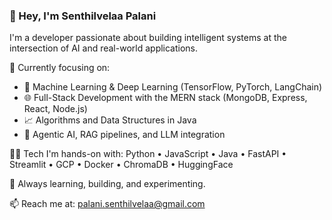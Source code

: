 ### 👋 Hey, I'm Senthilvelaa Palani

I'm a developer passionate about building intelligent systems at the intersection of AI and real-world applications.

🔧 Currently focusing on:
- 🤖 Machine Learning & Deep Learning (TensorFlow, PyTorch, LangChain)
- 🌐 Full-Stack Development with the MERN stack (MongoDB, Express, React, Node.js)
- 📈 Algorithms and Data Structures in Java
- 🧠 Agentic AI, RAG pipelines, and LLM integration

🧑‍💻 Tech I'm hands-on with:
Python • JavaScript • Java • FastAPI • Streamlit • GCP • Docker • ChromaDB • HuggingFace

🚀 Always learning, building, and experimenting.

📫 Reach me at: [palani.senthilvelaa@gmail.com](mailto:palani.senthilvelaa@gmail.com)
